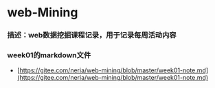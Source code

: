 # web-Mining
### 描述：web数据挖掘课程记录，用于记录每周活动内容
### week01的markdown文件
- [https://gitee.com/neria/web-mining/blob/master/week01-note.md](https://gitee.com/neria/web-mining/blob/master/week01-note.md)

